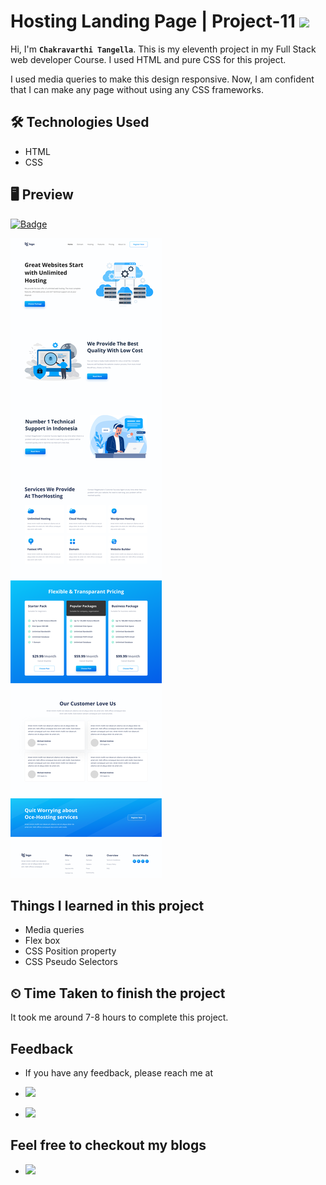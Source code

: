 # Hosting Landing Page | Project-11 ![](https://img.shields.io/badge/Technologies-HTML--CSS-blue)

Hi, I'm **`Chakravarthi Tangella`**. This is my eleventh project in my Full Stack web developer Course. I used HTML and pure CSS for this project.

I used media queries to make this design responsive. Now, I am confident that I can make any page without using any CSS frameworks.

## 🛠 Technologies Used

- HTML
- CSS

## 🖥 Preview

[![Badge](https://img.shields.io/badge/Project--Link-Website-orange)](https://chakravarthi-hosting-landing-page.netlify.app/)

![](images/11.png)

## Things I learned in this project

- Media queries
- Flex box
- CSS Position property
- CSS Pseudo Selectors

## ⏲ Time Taken to finish the project

It took me around 7-8 hours to complete this project.

## Feedback

- If you have any feedback, please reach me at

- [![](https://img.shields.io/badge/LinkedIn-0077B5?style=for-the-badge&logo=linkedin&logoColor=white)](https://www.linkedin.com/in/chakravarthi-tangella/)
- [![](https://img.shields.io/badge/Twitter-1DA1F2?style=for-the-badge&logo=twitter&logoColor=white)](https://twitter.com/Chakravarthi52)

## Feel free to checkout my blogs

- [![](https://img.shields.io/badge/Hashnode-2962FF?style=for-the-badge&logo=hashnode&logoColor=white)](https://chakravarthi.hashnode.dev/)
